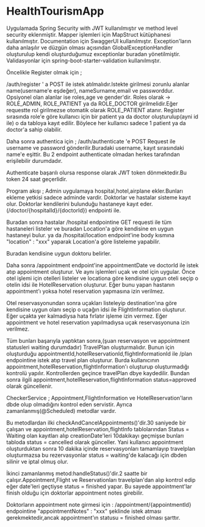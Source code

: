 # HealthTourismApp

Uygulamada Spring Security with JWT kullanılmıştır ve method level security eklenmiştir.
Mapper işlemleri için MapStruct kütüphanesi kullanılmıştır.
Documentation için SwaggerUI kullanılmıştır.
Exception'ların daha anlaşılır ve düzgün olması açısından GlobalExceptionHandler oluşturulup kendi oluşturduğumuz exceptionlar buradan yönetilmiştir.
Validasyonlar için spring-boot-starter-validation kullanılmıştır.

Öncelikle Register olmak için ;

/auth/register ' a POST ile istek atılmalıdır.Istekte girilmesi zorunlu alanlar name(username'e eşdeğer), nameSurname,email ve passworddur.
Opsiyonel olan alanlar ise roles,age ve gender'dir.
Roles olarak -> ROLE_ADMIN, ROLE_PATIENT ya da ROLE_DOCTOR girilmelidir.Eğer requestte rol girilmezse otomatik olarak ROLE_PATIENT atanır.
Register sırasında role'e göre kullanıcı için bir patient ya da doctor oluşturulup(ayni id ile) o da tabloya kayıt edilir.
Böylece her kullanıcı sadece 1 patient ya da doctor'a sahip olabilir.

Daha sonra authentica için ; /auth/authenticate 'e POST Request ile username ve password gönderilir.Buradaki username, kayıt sırasındaki name'e eşittir.
Bu 2 endpoint authenticate olmadan herkes tarafından erişilebilir durumdadır.

Authenticate başarılı olursa response olarak JWT token dönmektedir.Bu token 24 saat geçerlidir.

Program akışı ;
Admin uygulamaya hospital,hotel,airplane ekler.Bunları ekleme yetkisi sadece adminde vardir.
Doktorlar ve hastalar sisteme kayıt olur.
Doktorlar kendilerini bulunduğu hastaneye kayıt eder. (/doctor/{hospitalId}/{doctorId}) endpointi ile.

Buradan sonra hastalar /hospital endpointine GET requesti ile tüm hastaneleri listeler ve buradan Location'a göre kendisine en uygun hastaneyi bulur.
ya da /hospital/location endpoint'ine body kısmına "location" : "xxx" yaparak Location'a göre listeleme yapabilir.

Buradan kendisine uygun doktoru belirler.

Daha sonra /appointment endpoint'ine appointmentDate ve doctorId ile istek atıp appointment oluşturur.
Ve aynı işlemleri uçak ve otel için uygular.
Önce otel işlemi için otelleri listeler ve locationa göre kendisine uygun oteli seçip o otelin idsi ile HotelReservation oluşturur.
Eğer bunu yapan hastanın appointment'ı yoksa hotel reservation yapmasına izin verilmez.

Otel reservasyonundan sonra uçakları listeleyip destination'ına göre kendisine uygun olanı seçip o uçağın idsi ile FlightInformation oluşturur.
Eğer uçakta yer kalmadiysa hata fırlatır işleme izin vermez.
Eğer appointment ve hotel reservation yapılmadıysa uçak reservasyonuna izin verilmez.

Tüm bunları başarıyla yaptıktan sonra,(şuan reservasyon ve appointment statusleri waiting durumdadır) TravelPlan oluşturmalıdır.
Bunun için oluşturduğu appointmentId,hotelReservationId,flightInformationId ile /plan endpointine istek atıp travel plan oluşturur.
Burda kullanıcının appointment,hotelReservation,flightInformation'ı oluşturup oluşturmadığı kontrolü yapılır.
Kontrollerden geçince travelPlan dbye kaydedilir.
Bundan sonra ilgili appointment,hotelReservation,flightInformation status=approved olarak güncellenir.

CheckerService ;
Appointment,FlightInformation ve HotelReservation'ların dbde olup olmadığını kontrol eden servistir.
Ayrıca zamanlanmış(@Scheduled) metodlar vardır.

Bu metodlardan ilki checkAndCancelAppointments()'dir.30 saniyede bir çalışan ve appointment,hotelReservation,flightInfo tablolarından Status = Waiting olan kayıtları alıp creationDate'leri 10dakikayı geçmişse bunları tabloda status = cancelled olarak günceller.
Yani kullanıcı appointment oluşturduktan sonra 10 dakika içinde reservasyonları tamamlayıp travelplan oluşturmazsa bu rezervasyonlar status = waiting'de kalacağı için dbden silinir ve iptal olmuş olur.

İkinci zamanlanmış metod:handleStatus()'dir.2 saatte bir çalışır.Appointment,Flight ve Reservationları travelplan'dan alıp
kontrol edip eğer date'leri geçtiyse status = finished yapar.
Bu sayede appointment'lar finish olduğu için doktorlar appointment notes girebilir.

Doktorların appointment note girmesi için : /appointment/{appointmentId} endpointine "appointmentNotes" : "xxx" şeklinde istek atması gerekmektedir,ancak appointment'ın statusu = finished olması şarttır.


